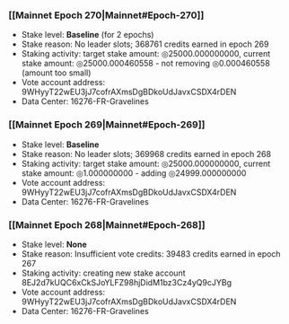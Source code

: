 ### [[Mainnet Epoch 270|Mainnet#Epoch-270]]
* Stake level: **Baseline** (for 2 epochs)
* Stake reason: No leader slots; 368761 credits earned in epoch 269
* Staking activity: target stake amount: ◎25000.000000000, current stake amount: ◎25000.000460558 - not removing ◎0.000460558 (amount too small)
* Vote account address: 9WHyyT22wEU3jJ7cofrAXmsDgBDkoUdJavxCSDX4rDEN
* Data Center: 16276-FR-Gravelines
### [[Mainnet Epoch 269|Mainnet#Epoch-269]]
* Stake level: **Baseline**
* Stake reason: No leader slots; 369968 credits earned in epoch 268
* Staking activity: target stake amount: ◎25000.000000000, current stake amount: ◎1.000000000 - adding ◎24999.000000000
* Vote account address: 9WHyyT22wEU3jJ7cofrAXmsDgBDkoUdJavxCSDX4rDEN
* Data Center: 16276-FR-Gravelines
### [[Mainnet Epoch 268|Mainnet#Epoch-268]]
* Stake level: **None**
* Stake reason: Insufficient vote credits: 39483 credits earned in epoch 267
* Staking activity: creating new stake account 8EJ2d7kUQC6xCkSJoYLFZ98hjDidM1bz3Cz4yQ9cJYBg
* Vote account address: 9WHyyT22wEU3jJ7cofrAXmsDgBDkoUdJavxCSDX4rDEN
* Data Center: 16276-FR-Gravelines